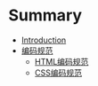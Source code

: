 # Summary

* [Introduction](README.md)
* [编码规范](chapter1.md)
  * [HTML编码规范](chapter1/htmlbian-ma-gui-fan.md)
  * [CSS编码规范](chapter1/cssbian-ma-gui-fan.md)

